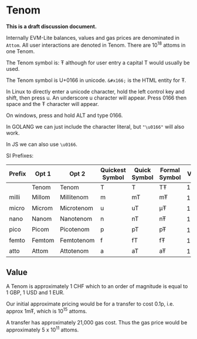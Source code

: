 # Tenom

**This is a draft discussion document.**

Internally EVM-Lite balances, values and gas prices are denominated in `Attom`. All user interactions are denoted in Tenom. There are 10<sup>18</sup> attoms in one Tenom.

The Tenom symbol is: Ŧ although for user entry a capital T would usually be used. 

The Tenom symbol is U+0166 in unicode. `&#x166;` is the HTML entity for &#x166;.

In Linux to directly enter a unicode character, hold the left control key and shift, then press u. An underscore u character will appear. Press 0166 then space and the Ŧ character will appear. 

On windows, press and hold ALT and type 0166. 

In GOLANG we can just include the character literal, but `"\u0166"` will also work. 

In JS we can also use `\u0166`.


SI Prefixes:

| Prefix | Opt 1  | Opt 2      |Quickest Symbol |  Quick Symbol | Formal Symbol | Value            |
|--------|--------|------------|--------|---------------|---------------|------------------|
|        | Tenom  | Tenom      | T      | T           | TŦ            | 1                |
| milli  | Millom | Millitenom | m      | mT         | mŦ            | 10<sup>-3</sup>  |
| micro  | Microm | Microtenom | u       | uT       | μŦ            | 10<sup>-6</sup>  |
| nano   | Nanom  | Nanotenom  | n      | nT          | nŦ            | 10<sup>-9</sup>  |
| pico   | Picom  | Picotenom  | p       | pT         | pŦ            | 10<sup>-12</sup> |
| femto  | Femtom | Femtotenom | f       | fT       | fŦ            | 10<sup>-15</sup> |
| atto   | Attom  | Attotenom  | a    | aT         | aŦ            | 10<sup>-18</sup> |


## Value


A Tenom is approximately 1 CHF which to an order of magnitude is equal to 1 GBP, 1 USD and 1 EUR. 

Our initial approximate pricing would be for a transfer to cost 0.1p, i.e. approx 1mŦ, which is 10<sup>15</sup> attoms.

A transfer has approximately 21,000 gas cost. Thus the gas price would be approximately 5 x 10<sup>11</sup>  attoms. 







